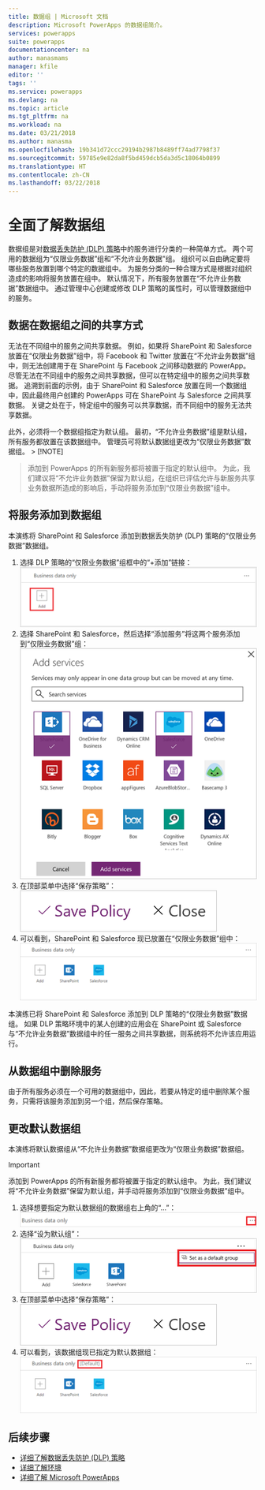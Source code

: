 ```yaml
---
title: 数据组 | Microsoft 文档
description: Microsoft PowerApps 的数据组简介。
services: powerapps
suite: powerapps
documentationcenter: na
author: manasmams
manager: kfile
editor: ''
tags: ''
ms.service: powerapps
ms.devlang: na
ms.topic: article
ms.tgt_pltfrm: na
ms.workload: na
ms.date: 03/21/2018
ms.author: manasma
ms.openlocfilehash: 19b341d72ccc29194b2987b8489ff74ad7798f37
ms.sourcegitcommit: 59785e9e82da8f5bd459dcb5da3d5c18064b0899
ms.translationtype: HT
ms.contentlocale: zh-CN
ms.lasthandoff: 03/22/2018
---
```

# <a name="learn-all-about-data-groups"></a>全面了解数据组
数据组是对[数据丢失防护 (DLP) 策略](prevent-data-loss.md)中的服务进行分类的一种简单方式。 两个可用的数据组为“仅限业务数据”组和“不允许业务数据”组。 组织可以自由确定要将哪些服务放置到哪个特定的数据组中。 为服务分类的一种合理方式是根据对组织造成的影响将服务放置在组中。 默认情况下，所有服务放置在“不允许业务数据”数据组中。 通过管理中心创建或修改 DLP 策略的属性时，可以管理数据组中的服务。

## <a name="how-data-is-shared-between-data-groups"></a>数据在数据组之间的共享方式
无法在不同组中的服务之间共享数据。 例如，如果将 SharePoint 和 Salesforce 放置在“仅限业务数据”组中，将 Facebook 和 Twitter 放置在“不允许业务数据”组中，则无法创建用于在 SharePoint 与 Facebook 之间移动数据的 PowerApp。 尽管无法在不同组中的服务之间共享数据，但可以在特定组中的服务之间共享数据。 追溯到前面的示例，由于 SharePoint 和 Salesforce 放置在同一个数据组中，因此最终用户创建的 PowerApps 可在 SharePoint 与 Salesforce 之间共享数据。 关键之处在于，特定组中的服务可以共享数据，而不同组中的服务无法共享数据。

此外，必须将一个数据组指定为默认组。 最初，“不允许业务数据”组是默认组，所有服务都放置在该数据组中。 管理员可将默认数据组更改为“仅限业务数据”数据组。 > [!NOTE]
> 添加到 PowerApps 的所有新服务都将被置于指定的默认组中。 为此，我们建议将“不允许业务数据”保留为默认组，在组织已评估允许与新服务共享业务数据所造成的影响后，手动将服务添加到“仅限业务数据”组中。

## <a name="add-services-to-a-data-group"></a>将服务添加到数据组
本演练将 SharePoint 和 Salesforce 添加到数据丢失防护 (DLP) 策略的“仅限业务数据”数据组。

1. 选择 DLP 策略的“仅限业务数据”组框中的“+添加”链接：    
   ![添加图像](./media/introduction-to-data-groups/add-to-data-group-1.png)  
2. 选择 SharePoint 和 Salesforce，然后选择“添加服务”将这两个服务添加到“仅限业务数据”组：    
   ![添加服务图像](./media/introduction-to-data-groups/add-to-data-group-2.png)  
3. 在顶部菜单中选择“保存策略”：  
   ![保存策略](./media/introduction-to-data-groups/add-to-data-group-4.png)
4. 可以看到，SharePoint 和 Salesforce 现已放置在“仅限业务数据”组中：  
   ![更新业务数据组](./media/introduction-to-data-groups/add-to-data-group-3.png)   

本演练已将 SharePoint 和 Salesforce 添加到 DLP 策略的“仅限业务数据”数据组。 如果 DLP 策略环境中的某人创建的应用会在 SharePoint 或 Salesforce 与“不允许业务数据”数据组中的任一服务之间共享数据，则系统将不允许该应用运行。

## <a name="remove-services-from-a-data-group"></a>从数据组中删除服务
由于所有服务必须在一个可用的数据组中，因此，若要从特定的组中删除某个服务，只需将该服务添加到另一个组，然后保存策略。  

## <a name="change-the-default-data-group"></a>更改默认数据组
本演练将默认数据组从“不允许业务数据”数据组更改为“仅限业务数据”数据组。  

> [!IMPORTANT]
> 添加到 PowerApps 的所有新服务都将被置于指定的默认组中。 为此，我们建议将“不允许业务数据”保留为默认组，并手动将服务添加到“仅限业务数据”组中。

1. 选择想要指定为默认数据组的数据组右上角的“...”：    
   ![更改默认组](./media/introduction-to-data-groups/default-data-group-0.png)  
2. 选择“设为默认组”：  
   ![更改默认组](./media/introduction-to-data-groups/default-data-group-1.png)   
3. 在顶部菜单中选择“保存策略”：  
   ![更改默认组](./media/introduction-to-data-groups/add-to-data-group-4.png)
4. 可以看到，该数据组现已指定为默认数据组：  
   ![更改默认组](./media/introduction-to-data-groups/default-data-group-2.png)   

## <a name="next-steps"></a>后续步骤
* [详细了解数据丢失防护 (DLP) 策略](prevent-data-loss.md)
* [详细了解环境](environments-overview.md)
* [详细了解 Microsoft PowerApps](../maker/canvas-apps/getting-started.md)
